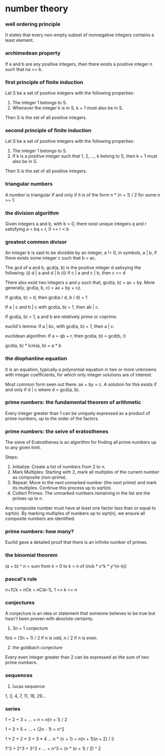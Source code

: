 # number theory

### well ordering principle
It states that every non-empty subset of nonnegative integers contains a least element.

### archimedean property
If a and b are any positive integers, then there exists a positive integer n such that na >= b.

### first principle of finite induction
Let S be a set of positive integers with the following properties:

1. The integer 1 belongs to S.
2. Whenever the integer k is in S, k + 1 must also be in S.

Then S is the set of all positive integers.

### second principle of finite induction
Let S be a set of positive integers with the following properties:

1. The integer 1 belongs to S.
2. If k is a positive integer such that 1, 2, ..., k belong to S, then k + 1 must also be in S.

Then S is the set of all positive integers.

### triangular numbers
A number is triangular if and only if it is of the form n * (n + 1) / 2 for some n >= 1.

### the division algorithm
Given integers a and b, with b > 0, there exist unique integers q and r satisfying a = bq + r, 0 <= r < b

### greatest common divisor
An integer b is said to be divisible by an integer, a != 0, in symbols, a | b, if there exists some integer c such that b = ac.

The gcd of a and b, gcd(a, b) is the positive integer d satisying the following:
(i) d | a and d | b
(ii) if c | a and c | b, then c <= d

There also exist two integers x and y such that, gcd(a, b) = ax + by. More generally, gcd(a, b, c) = ax + by + cz.

If gcd(a, b) = d, then gcd(a / d, b / d) = 1

If a | c and b | c with gcd(a, b) = 1, then ab | c.

If gcd(a, b) = 1, a and b are relatively prime or coprime.

euclid's lemma: If a | bc, with gcd(a, b) = 1, then a | c.

euclidean algorithm: If a = qb + r, then gcd(a, b) = gcd(b, r)

gcd(a, b) * lcm(a, b) = a * b

### the diophantine equation
It is an equation, typically a polynomial equation in two or more unknowns with integer coefficients, for which only integer solutions are of interest.

Most common form seen out there: ax + by = c. A solution for this exists if and only if d | c where d = gcd(a, b).

### prime numbers: the fundamental theorem of arithmetic
Every integer greater than 1 can be uniquely expressed as a product of prime numbers, up to the order of the factors.

### prime numbers: the seive of eratosthenes
The sieve of Eratosthenes is an algorithm for finding all prime numbers up to any given limit.

Steps:
1. Initialize: Create a list of numbers from 2 to n.
2. Mark Multiples: Starting with 2, mark all multiples of the current number as composite (non-prime).
3. Repeat: Move to the next unmarked number (the next prime) and mark its multiples. Continue this process up to sqrt(n).
4. Collect Primes: The unmarked numbers remaining in the list are the primes up to n.

Any composite number must have at least one factor less than or equal to sqrt(n). By marking multiples of numbers up to sqrt(n), we ensure all composite numbers are identified.

### prime numbers: how many?
Euclid gave a detailed proof that there is an infinite number of primes.

### the binomial theorem
(a + b) ^ n = sum from k = 0 to k = n of (nck * x^k * y^(n-k))

### pascal's rule

n+1Ck = nCk + nC(k-1), 1 <= k <= n

### conjectures
A conjecture is an idea or statement that someone believes to be true but hasn't been proven with absolute certainty.

1. 3n + 1 conjecture

f(n) = (3n + 1) / 2 if n is odd, n / 2 if n is even.

2. the goldbach conjecture

Every even integer greater than 2 can be expressed as the sum of two prime numbers.

### sequences

1. lucas sequence

1, 3, 4, 7, 11, 18, 29...

### series

1 + 2 + 3 + ... + n = n(n + 1) / 2

1 + 3 + 5 + ... + (2n - 1) = n^2

1 * 2 + 2 * 3 + 3 * 4 ... n * (n + 1) = n(n + 1)(n + 2) / 3

1^3 + 2^3 + 3^3 + ... + n^3 = (n * (n + 1) / 2) ^ 2
